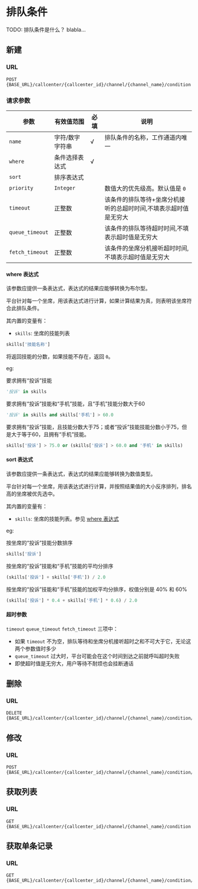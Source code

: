 # 排队条件

<!-- toc -->

TODO: 排队条件是什么？ blabla...

## 新建

### URL
```
POST {BASE_URL}/callcenter/{callcenter_id}/channel/{channel_name}/condition
```

### 请求参数

参数                   | 有效值范围            | 必填 | 说明
---------------------- | ----------------------| ---- | ----------------------------------------
`name`                 | 字符/数字字符串       | √    | 排队条件的名称，工作通道内唯一
`where`                | 条件选择表达式        | √    |
`sort`                 | 排序表达式            |      |
`priority`             | `Integer`             |      | 数值大的优先级高。默认值是 `0`
`timeout`              | 正整数                |      | 该条件的排队等待+坐席分机接听的总超时时间,不填表示超时值是无穷大
`queue_timeout`        | 正整数                |      | 该条件的排队等待超时时间,不填表示超时值是无穷大
`fetch_timeout`        | 正整数                |      | 该条件的坐席分机接听超时时间,不填表示超时值是无穷大

#### where 表达式
该参数应提供一条表达式，表达式的结果应能够转换为布尔型。

平台针对每一个坐席，用该表达式进行计算，如果计算结果为真，则表明该坐席符合此排队条件。

其内置的变量有：

- `skills`: 坐席的技能列表

```py
skills['技能名称']
```

将返回技能的分数，如果技能不存在，返回 `0`。

eg:

要求拥有“投诉”技能
```py
'投诉' in skills
```

要求拥有“投诉”技能和“手机”技能，且“手机”技能分数大于60
```py
'投诉' in skills and skills['手机'] > 60.0
```

要求拥有“投诉”技能，且技能分数大于75；或者“投诉”技能技能分数小于75，但是大于等于60，且拥有“手机”技能。
```py
skills['投诉'] > 75.0 or (skills['投诉'] > 60.0 and '手机' in skills)
```

#### sort 表达式
该参数应提供一条表达式，表达式的结果应能够转换为数值类型。

平台针对每一个坐席，用该表达式进行计算，并按照结果值的大小反序排列，排名高的坐席被优先选中。

其内置的变量有：

- `skills`: 坐席的技能列表。参见 [where 表达式](#where-表达式)

eg:

按坐席的“投诉”技能分数排序
```py
skills['投诉']
```

按坐席的“投诉”技能和“手机”技能的平均分排序
```py
(skills['投诉'] + skills['手机']) / 2.0
```

按坐席的“投诉”技能和“手机”技能的加权平均分排序，权值分别是 40% 和 60%
```py
(skills['投诉'] * 0.4 + skills['手机'] * 0.6) / 2.0
```

#### 超时参数
`timeout` `queue_timeout` `fetch_timeout` 三项中：

- 如果 `timeout` 不为空，排队等待和坐席分机接听超时之和不可大于它，无论这两个参数值时多少
- `queue_timeout` 过大时，平台可能会在这个时间到达之前就呼叫超时失败
- 即使超时值是无穷大，用户等待不耐烦也会挂断通话

## 删除

### URL
```
DELETE {BASE_URL}/callcenter/{callcenter_id}/channel/{channel_name}/condition/{condition_name}
```

## 修改

### URL
```
POST {BASE_URL}/callcenter/{callcenter_id}/channel/{channel_name}/condition/{condition_name}
```

## 获取列表

### URL
```
GET {BASE_URL}/callcenter/{callcenter_id}/channel/{channel_name}/condition
```

## 获取单条记录

### URL
```
GET {BASE_URL}/callcenter/{callcenter_id}/channel/{channel_name}/condition/{condition_name}
```
